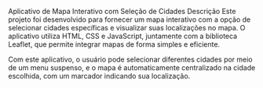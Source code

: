 Aplicativo de Mapa Interativo com Seleção de Cidades
Descrição
Este projeto foi desenvolvido para fornecer um mapa interativo com a opção de selecionar cidades específicas e visualizar suas localizações no mapa. O aplicativo utiliza HTML, CSS e JavaScript, juntamente com a biblioteca Leaflet, que permite integrar mapas de forma simples e eficiente.

Com este aplicativo, o usuário pode selecionar diferentes cidades por meio de um menu suspenso, e o mapa é automaticamente centralizado na cidade escolhida, com um marcador indicando sua localização.
